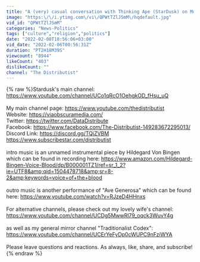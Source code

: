 ```yaml
---
title: "A (very) casual conversation with Thinking Ape (StarDusk) on Modern Life and the \"Black-Pill\""
image: "https:\/\/i.ytimg.com\/vi\/QPWtTZlJSmM\/hqdefault.jpg"
vid_id: "QPWtTZlJSmM"
categories: "News-Politics"
tags: ["culture","religion","politics"]
date: "2022-02-08T18:56:06+03:00"
vid_date: "2022-02-06T00:56:31Z"
duration: "PT2H18M39S"
viewcount: "8944"
likeCount: "403"
dislikeCount: ""
channel: "The Distributist"
---
```

{% raw %}Stardusk's main channel: <a rel="nofollow" target="blank" href="https://www.youtube.com/channel/UCo1qRcO1OehgkOD_fHsu_uQ">https://www.youtube.com/channel/UCo1qRcO1OehgkOD_fHsu_uQ</a><br /><br />My main channel page: <a rel="nofollow" target="blank" href="https://www.youtube.com/thedistributist">https://www.youtube.com/thedistributist</a><br />Website: <a rel="nofollow" target="blank" href="https://viaobscuramedia.com/">https://viaobscuramedia.com/</a><br />Twitter: <a rel="nofollow" target="blank" href="https://twitter.com/DataDistribute">https://twitter.com/DataDistribute</a><br />Facebook: <a rel="nofollow" target="blank" href="https://www.facebook.com/The-Distributist-149283672295013/">https://www.facebook.com/The-Distributist-149283672295013/</a><br />Discord Link: <a rel="nofollow" target="blank" href="https://discord.gg/TQjZVBM">https://discord.gg/TQjZVBM</a><br /><a rel="nofollow" target="blank" href="https://www.subscribestar.com/distributist">https://www.subscribestar.com/distributist</a><br /><br />intro music is an unnamed instrumental piece by Hildegard Von Bingen which can be found in recording here: <a rel="nofollow" target="blank" href="https://www.amazon.com/Hildegard-Bingen-Voice-Blood/dp/B000001TZ1/ref=sr_1_2?ie=UTF8&amp;qid=1504478718&amp;sr=8-2&amp;keywords=voice+of+the+blood">https://www.amazon.com/Hildegard-Bingen-Voice-Blood/dp/B000001TZ1/ref=sr_1_2?ie=UTF8&amp;qid=1504478718&amp;sr=8-2&amp;keywords=voice+of+the+blood</a><br /><br />outro music is another performance of &quot;Ave Generosa&quot; which can be found here: <a rel="nofollow" target="blank" href="https://www.youtube.com/watch?v=RJzeD4HHnxs">https://www.youtube.com/watch?v=RJzeD4HHnxs</a><br /><br />For alternative channels, please check out my lovely wife's channel:<br /><a rel="nofollow" target="blank" href="https://www.youtube.com/channel/UCDg5MwwRl79_oqck3WuvY4g">https://www.youtube.com/channel/UCDg5MwwRl79_oqck3WuvY4g</a><br /><br />as well as my general mirror channel &quot;Traditionalist Codex&quot;:<br /><a rel="nofollow" target="blank" href="https://www.youtube.com/channel/UCErYeFyDp0cWUPC9nFziWYA">https://www.youtube.com/channel/UCErYeFyDp0cWUPC9nFziWYA</a><br /><br />Please leave questions and reactions. As always, like, share, and subscribe!{% endraw %}
